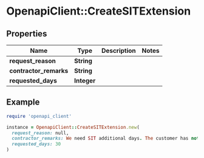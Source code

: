 # OpenapiClient::CreateSITExtension

## Properties

| Name | Type | Description | Notes |
| ---- | ---- | ----------- | ----- |
| **request_reason** | **String** |  |  |
| **contractor_remarks** | **String** |  |  |
| **requested_days** | **Integer** |  |  |

## Example

```ruby
require 'openapi_client'

instance = OpenapiClient::CreateSITExtension.new(
  request_reason: null,
  contractor_remarks: We need SIT additional days. The customer has not found a house yet.,
  requested_days: 30
)
```


